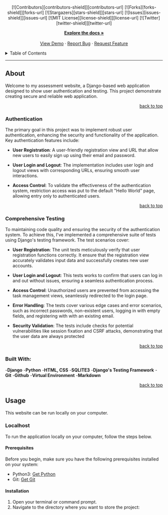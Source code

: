 <!-- Back to Top Navigation Anchor -->
<a name="readme-top"></a>

<!-- Project Shields -->
<div align="center">

  [![Contributors][contributors-shield]][contributors-url]
  [![Forks][forks-shield]][forks-url]
  [![Stargazers][stars-shield]][stars-url]
  [![Issues][issues-shield]][issues-url]
  [![MIT License][license-shield]][license-url]
  [![Twitter][twitter-shield]][twitter-url]
</div>

<div>
  <p align="center">
    <a href="https://github.com/Oluwatemmy/Yetti-Assessment/blob/main/README.md"><strong>Explore the docs »</strong></a>
    <br />
    <br />
    <a href="#sample">View Demo</a>
    ·
    <a href="https://github.com/Oluwatemmy/Yetti-Assessment/issues">Report Bug</a>
    ·
    <a href="https://github.com/Oluwatemmy/Yetti-Assessment/issues">Request Feature</a>
  </p>
</div>

<!-- Table of Contents -->
<details>
    <summary>Table of Contents</summary>
    <ol>
        <li>
            <a href="#about">About</a>
            <ul>
                <li><a href="#authentication">Authentication</a></li>
                <li><a href="#comprehensive-testing">Comprehensive Testing</a></li>
                <li><a href="#built-with">Built With</a></li>
            </ul>
        </li>
        <li>
            <a href="#usage">Usage</a>
            <ul>
                <li>
                <a href="#localhost">Localhost</a>
                <ul>
                    <li><a href="#prerequisites">Prerequisites</a></li>
                    <li><a href="#installation">Installation</a></li>
                </ul>
                </li>
            </ul>
        </li>  
        <li><a href="#sample">Sample</a></li>
        <li><a href="#license">License</a></li>
        <li><a href="#contact">Contact</a></li> 
    </ol>
    <p align="right"><a href="#readme-top">back to top</a></p>
</details>

---

<!-- About -->
## About

Welcome to my assessment website, a Django-based web application designed to show user authentication and testing. This project demonstrate creating secure and reliable web application.

<p align="right"><a href="#readme-top">back to top</a></p>

### Authentication

The primary goal in this project was to implement robust user authentication, enhancing the security and functionality of the application. Key authentication features include:

- **User Registration**: A user-friendly registration view and URL that allow new users to easily sign up using their email and password.

- **User Login and Logout**: The implementation includes user login and logout views with corresponding URLs, ensuring smooth user interactions.

- **Access Control**: To validate the effectiveness of the authentication system, restriction access was put to the default "Hello World" page, allowing entry only to authenticated users.

<p align="right"><a href="#readme-top">back to top</a></p>

### Comprehensive Testing

To maintaining code quality and ensuring the security of the authentication system. To achieve this, I've implemented a comprehensive suite of tests using Django's testing framework. The test scenarios cover:

- **User Registration**: The unit tests meticulously verify that user registration functions correctly. It ensure that the registration view accurately validates input data and successfully creates new user accounts.

- **User Login and Logout**: This tests works to confirm that users can log in and out without issues, ensuring a seamless authentication process.

- **Access Control**: Unauthorized users are prevented from accessing the task management views, seamlessly redirected to the login page.

- **Error Handling**: The tests cover various edge cases and error scenarios, such as incorrect passwords, non-existent users, logging in with empty fields, and registering with with an existing email.

- **Security Validation**: The tests include checks for potential vulnerabilities like session fixation and CSRF attacks, demonstrating that the user data are always protected

<p align="right"><a href="#readme-top">back to top</a></p>

### Built With:
-**Django**
-**Python**
-**HTML, CSS**
-**SQLITE3**
-**Django's Testing Framework**
-**Git**
-**Github**
-**Virtual Environment**
-**Markdown**

<p align="right"><a href="#readme-top">back to top</a></p>


<!-- Getting Started -->
## Usage

This website can be run locally on your computer.

### Localhost

To run the application locally on your computer, follow the steps below.

#### Prerequisites

Before you begin, make sure you have the following prerequisites installed on your system:

* Python3: [Get Python](https://www.python.org/downloads/)
* Git: [Get Git](https://git-scm.com/downloads)

#### Installation
1. Open your terminal or command prompt.
2. Navigate to the directory where you want to store the project: